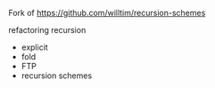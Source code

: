 Fork of https://github.com/willtim/recursion-schemes

refactoring recursion
- explicit
- fold
- FTP
- recursion schemes

